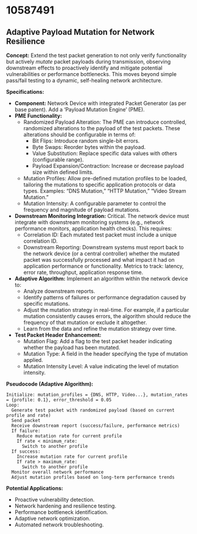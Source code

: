 # 10587491

## Adaptive Payload Mutation for Network Resilience

**Concept:** Extend the test packet generation to not only verify functionality but actively *mutate* packet payloads during transmission, observing downstream effects to proactively identify and mitigate potential vulnerabilities or performance bottlenecks. This moves beyond simple pass/fail testing to a dynamic, self-healing network architecture.

**Specifications:**

*   **Component:** Network Device with integrated Packet Generator (as per base patent). Add a ‘Payload Mutation Engine’ (PME).
*   **PME Functionality:**
    *   Randomized Payload Alteration: The PME can introduce controlled, randomized alterations to the payload of the test packets. These alterations should be configurable in terms of:
        *   Bit Flips: Introduce random single-bit errors.
        *   Byte Swaps: Reorder bytes within the payload.
        *   Value Substitution: Replace specific data values with others (configurable range).
        *   Payload Expansion/Contraction: Increase or decrease payload size within defined limits.
    *   Mutation Profiles: Allow pre-defined mutation profiles to be loaded, tailoring the mutations to specific application protocols or data types.  Examples:  “DNS Mutation,” “HTTP Mutation,” “Video Stream Mutation.”
    *   Mutation Intensity: A configurable parameter to control the frequency and magnitude of payload mutations.
*   **Downstream Monitoring Integration:**  Critical.  The network device must integrate with downstream monitoring systems (e.g., network performance monitors, application health checks). This requires:
    *   Correlation ID:  Each mutated test packet must include a unique correlation ID.
    *   Downstream Reporting:  Downstream systems must report back to the network device (or a central controller) whether the mutated packet was successfully processed and what impact it had on application performance or functionality.  Metrics to track: latency, error rate, throughput, application response time.
*   **Adaptive Algorithm:**  Implement an algorithm within the network device to:
    *   Analyze downstream reports.
    *   Identify patterns of failures or performance degradation caused by specific mutations.
    *   Adjust the mutation strategy in real-time.  For example, if a particular mutation consistently causes errors, the algorithm should reduce the frequency of that mutation or exclude it altogether.
    *   Learn from the data and refine the mutation strategy over time.
*   **Test Packet Header Enhancement:**
    *   Mutation Flag: Add a flag to the test packet header indicating whether the payload has been mutated.
    *   Mutation Type: A field in the header specifying the type of mutation applied.
    *   Mutation Intensity Level: A value indicating the level of mutation intensity.

**Pseudocode (Adaptive Algorithm):**

```
Initialize: mutation_profiles = {DNS, HTTP, Video...}, mutation_rates = {profile: 0.1}, error_threshold = 0.05
Loop:
  Generate test packet with randomized payload (based on current profile and rate)
  Send packet
  Receive downstream report (success/failure, performance metrics)
  If failure:
    Reduce mutation rate for current profile
    If rate < minimum_rate:
      Switch to another profile
  If success:
    Increase mutation rate for current profile
    If rate > maximum_rate:
      Switch to another profile
  Monitor overall network performance
  Adjust mutation profiles based on long-term performance trends
```

**Potential Applications:**

*   Proactive vulnerability detection.
*   Network hardening and resilience testing.
*   Performance bottleneck identification.
*   Adaptive network optimization.
*   Automated network troubleshooting.